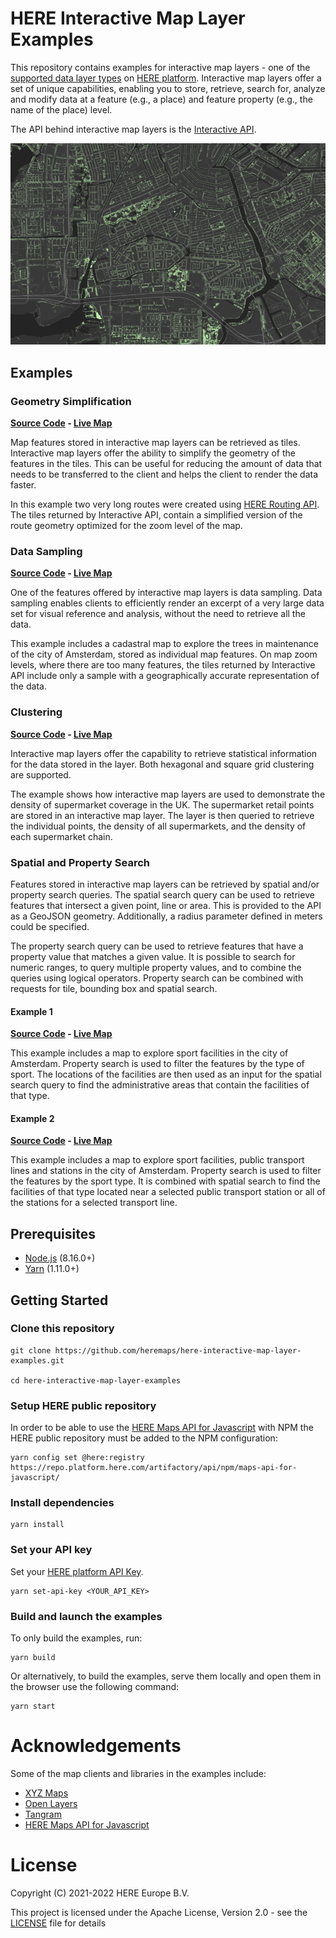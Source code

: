 # HERE Interactive Map Layer Examples

This repository contains examples for interactive map layers - one of the [supported data layer types](https://developer.here.com/documentation/data-user-guide/user_guide/portal/layers/layers.html) on [HERE platform](https://www.here.com/platform). Interactive map layers offer a set of unique capabilities, enabling you to store, retrieve, search for, analyze and modify data at a feature (e.g., a place) and feature property (e.g., the name of the place) level.

The API behind interactive map layers is the [Interactive API](https://developer.here.com/documentation/data-api/api-reference-interactive.html).


![Clustering with interactive map layers](examples/sampling/opengraph.png)

## Examples

###  Geometry Simplification

__[Source Code](examples/simplification) - [Live Map](https://heremaps.github.io/here-interactive-map-layer-examples/examples/simplification/index.html)__

Map features stored in interactive map layers can be retrieved as tiles. Interactive map layers offer the ability to simplify the geometry of the features in the tiles. This can be useful for reducing the amount of data that needs to be transferred to the client and helps the client to render the data faster.

In this example two very long routes were created using [HERE Routing API](https://developer.here.com/documentation/routing-api/dev_guide/index.html). The tiles returned by Interactive API, contain a simplified version of the route geometry optimized for the zoom level of the map. 

### Data Sampling

__[Source Code](examples/sampling) - [Live Map](https://heremaps.github.io/here-interactive-map-layer-examples/examples/sampling/index.html)__

One of the features offered by interactive map layers is data sampling. Data sampling enables clients to efficiently render an excerpt of a very large data set for visual reference and analysis, without the need to retrieve all the data.

This example includes a cadastral map to explore the trees in maintenance of the city of Amsterdam, stored as individual map features. On map zoom levels, where there are too many features, the tiles returned by Interactive API include only a sample with a geographically accurate representation of the data.
 
### Clustering

__[Source Code](examples/clustering) - [Live Map](https://heremaps.github.io/here-interactive-map-layer-examples/examples/clustering/index.html)__

Interactive map layers offer the capability to retrieve statistical information for the data stored in the layer. Both hexagonal and square grid clustering are supported.

The example shows how interactive map layers are used to demonstrate the density of supermarket coverage in the UK. The supermarket retail points are stored in an interactive map layer. The layer is then queried to retrieve the individual points, the density of all supermarkets, and the density of each supermarket chain.

### Spatial and Property Search 

Features stored in interactive map layers can be retrieved by spatial and/or property search queries. The spatial search query can be used to retrieve features that intersect a given point, line or area. This is provided to the API as a GeoJSON geometry. Additionally, a radius parameter defined in meters could be specified.

The property search query can be used to retrieve features that have a property value that matches a given value. It is possible to search for numeric ranges, to query multiple property values, and to combine the queries using logical operators. Property search can be combined with requests for tile, bounding box and spatial search.

#### Example 1

__[Source Code](examples/spatial-and-property-search-1) - [Live Map](https://heremaps.github.io/here-interactive-map-layer-examples/examples/spatial-and-property-search-1/index.html)__

This example includes a map to explore sport facilities in the city of Amsterdam. Property search is used to filter the features by the type of sport. The locations of the facilities are then used as an input for the spatial search query to find the administrative areas that contain the facilities of that type. 

#### Example 2

__[Source Code](examples/spatial-and-property-search-2) - [Live Map](https://heremaps.github.io/here-interactive-map-layer-examples/examples/spatial-and-property-search-2/index.html)__

This example includes a map to explore sport facilities, public transport lines and stations in the city of Amsterdam. Property search is used to filter the features by the sport type. It is combined with spatial search to find the facilities of that type located near a selected public transport station or all of the stations for a selected transport line.

## Prerequisites

* [Node.js](https://nodejs.org) (8.16.0+)
* [Yarn](https://yarnpkg.com/en/docs/install) (1.11.0+)


## Getting Started

### Clone this repository
    
    git clone https://github.com/heremaps/here-interactive-map-layer-examples.git

    cd here-interactive-map-layer-examples
    
### Setup HERE public repository
In order to be able to use the [HERE Maps API for Javascript](https://developer.here.com/develop/javascript-api) with NPM the HERE public repository must be added to the NPM configuration:
    
    yarn config set @here:registry https://repo.platform.here.com/artifactory/api/npm/maps-api-for-javascript/
    
### Install dependencies
    
    yarn install

### Set your API key

Set your [HERE platform API Key](https://developer.here.com/documentation/identity-access-management/dev_guide/topics/plat-using-apikeys.html).

    yarn set-api-key <YOUR_API_KEY>

### Build and launch the examples

To only build the examples, run:
        
    yarn build

Or alternatively, to build the examples, serve them locally and open them in the browser use the following command:

    yarn start

# Acknowledgements

Some of the map clients and libraries in the examples include:

* [XYZ Maps](https://github.com/heremaps/xyz-maps)
* [Open Layers](https://openlayers.org/)
* [Tangram](https://github.com/tangrams/tangram)
* [HERE Maps API for Javascript](https://developer.here.com/develop/javascript-api)

# License

Copyright (C) 2021-2022 HERE Europe B.V.

This project is licensed under the Apache License, Version 2.0 - see the [LICENSE](LICENSE) file for details